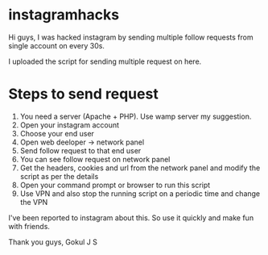 # instagramhacks
Hi guys, I was hacked instagram by sending multiple follow requests from single account on every 30s.

I uploaded the script for sending multiple request on here.

# Steps to send request
1. You need a server (Apache + PHP). Use wamp server my suggestion.
2. Open your instagram account
3. Choose your end user
4. Open web deeloper -> network panel
5. Send follow request to that end user
6. You can see follow request on network panel
7. Get the headers, cookies and url from the network panel and modify the script as per the details
8. Open your command prompt or browser to run this script
9. Use VPN and also stop the running script on a periodic time and change the VPN

I've been reported to instagram about this. So use it quickly and make fun with friends. 

Thank you guys,
Gokul J S
